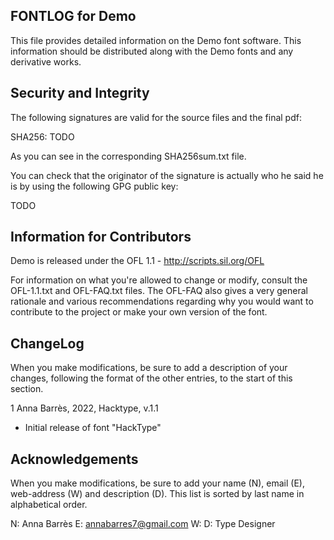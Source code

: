 FONTLOG for Demo
-------------------

This file provides detailed information on the Demo font software.
This information should be distributed along with the Demo fonts
and any derivative works.

Security and Integrity
-------------------------

The following signatures are valid for the source files and the final pdf:

SHA256: TODO

As you can see in the corresponding SHA256sum.txt file.

You can check that the originator of the signature is actually who he said he
is by using the following GPG public key:

TODO


Information for Contributors
------------------------------

Demo is released under the OFL 1.1 - http://scripts.sil.org/OFL

For information on what you're allowed to change or modify, consult the
OFL-1.1.txt and OFL-FAQ.txt files. The OFL-FAQ also gives a very general
rationale and various recommendations regarding why you would want to
contribute to the project or make your own version of the font.


ChangeLog
----------

When you make modifications, be sure to add a description of your changes,
following the format of the other entries, to the start of this section.

1 Anna Barrès, 2022, Hacktype, v.1.1
- Initial release of font "HackType"


Acknowledgements
-------------------------

When you make modifications, be sure to add your name (N), email (E),
web-address (W) and description (D). This list is sorted by last name in
alphabetical order.

N: Anna Barrès
E: annabarres7@gmail.com
W: 
D: Type Designer 


